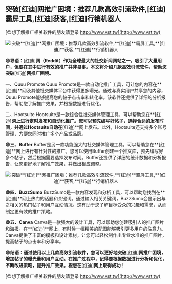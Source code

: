 ## **突破**[红迪]**网推广困境：推荐几款高效引流软件,**[红迪]**霸屏工具,**[红迪]**获客,**[红迪]**行销机器人**

[😍想了解推广相关软件的朋友请登录 http://www.vst.tw](http://www.vst.tw)

 <center><img src="https://vst.tw/MP4/tuiguang/png/8.png" alt="突破**[红迪]**网推广困境：推荐几款高效引流软件,**[红迪]**霸屏工具,**[红迪]**获客,**[红迪]**行销机器人"></center>

**😄导语：**[红迪]**网（Reddit）作为全球最大的社交新闻网站之一，吸引了大量用户，但要在其中进行有效的推广并非易事。本文将介绍几款高效引流软件，帮助您突破**[红迪]**网推广困境。**

一、Quuu Promote
Quuu Promote是一款自动化推广工具，可让您的内容在**[红迪]**网及其他社交媒体平台中获得更多曝光。通过与真实用户共享您的内容，Quuu Promote能够提高您的帖子点击率和转化率。该软件还提供了详细的分析报告，帮助您了解推广效果，并根据数据进行优化。

二、Hootsuite
Hootsuite是一款综合性社交媒体管理工具，可以帮助您在**[红迪]**网上进行定时发布和自动化推广。您可以预先编写好帖子，选择合适的发布时间，并通过Hootsuite自动在**[红迪]**网上发布。此外，Hootsuite还支持多个账号管理，方便您同时推广多个产品或品牌。

**😄三、Buffer**
Buffer是另一款功能强大的社交媒体管理工具，可以帮助您在**[红迪]**网上进行有针对性的推广。您可以使用Buffer创建一个推文库，预先编写好多个帖子，然后根据需要选择发布时间。Buffer还提供了详细的统计数据和分析报告，让您更好地了解推广效果，并做出相应调整。

 <center><img src="https://vst.tw/MP4/tuiguang/png/7.png" alt="突破**[红迪]**网推广困境：推荐几款高效引流软件,**[红迪]**霸屏工具,**[红迪]**获客,**[红迪]**行销机器人"></center>

**😄四、BuzzSumo**
BuzzSumo是一款内容发现和分析工具，可以帮助您找到在**[红迪]**网上热门的话题和关键词。通过输入相关关键词，BuzzSumo会显示出与之相关的热门帖子和用户互动情况。这有助于您了解目标受众的兴趣和需求，从而制定更有效的推广策略。

**😄五、Canva**
Canva是一款强大的设计工具，可以帮助您创建吸引人的推广图片和海报。在**[红迪]**网上，有时候一幅精美的配图能够吸引更多用户的注意力。Canva提供了丰富的模板和设计素材，让您可以轻松制作出专业水准的推广图片，提高帖子的点击率和分享率。

**😄结语：通过使用以上几款高效引流软件，您可以更好地突破**[红迪]**网推广困境，增加帖子的曝光量和用户互动。在推广过程中，记得要根据数据进行分析和优化，不断改进策略，提升推广效果。祝您在**[红迪]**网上取得成功！**

[😍想了解推广相关软件的朋友请登录 http://www.vst.tw](http://www.vst.tw)



